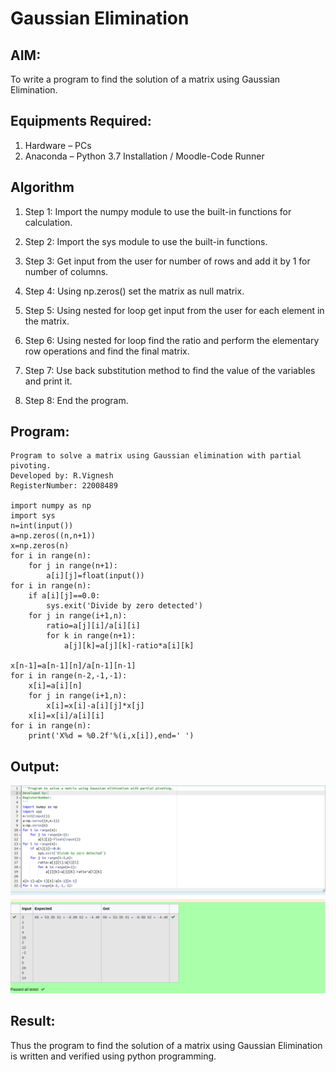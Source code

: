 # Gaussian Elimination

## AIM:
To write a program to find the solution of a matrix using Gaussian Elimination.

## Equipments Required:
1. Hardware – PCs
2. Anaconda – Python 3.7 Installation / Moodle-Code Runner

## Algorithm
1. Step 1: Import the numpy module to use the built-in functions for calculation.

2. Step 2: Import the sys module to use the built-in functions.

3. Step 3: Get input from the user for number of rows and add it by 1 for number of columns.

4. Step 4: Using np.zeros() set the matrix as null matrix.

5. Step 5: Using nested for loop get input from the user for each element in the matrix.

6. Step 6: Using nested for loop find the ratio and perform the elementary row operations and find the final
matrix.

7. Step 7: Use back substitution method to find the value of the variables and print it.

8. Step 8: End the program.

## Program:
```
Program to solve a matrix using Gaussian elimination with partial pivoting.
Developed by: R.Vignesh
RegisterNumber: 22008489

import numpy as np
import sys
n=int(input())
a=np.zeros((n,n+1))
x=np.zeros(n)
for i in range(n):
    for j in range(n+1):
        a[i][j]=float(input())
for i in range(n):
    if a[i][j]==0.0:
        sys.exit('Divide by zero detected')
    for j in range(i+1,n):
        ratio=a[j][i]/a[i][i]
        for k in range(n+1):
            a[j][k]=a[j][k]-ratio*a[i][k]
        
x[n-1]=a[n-1][n]/a[n-1][n-1]
for i in range(n-2,-1,-1):
    x[i]=a[i][n]
    for j in range(i+1,n):
        x[i]=x[i]-a[i][j]*x[j]
    x[i]=x[i]/a[i][i]
for i in range(n):
    print('X%d = %0.2f'%(i,x[i]),end=' ')
```
  
## Output:
![](Gaussian.png)


## Result:
Thus the program to find the solution of a matrix using Gaussian Elimination is written and verified using python programming.

